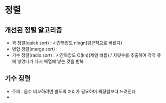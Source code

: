 # 정렬
## 개선된 정렬 알고리즘
 + 퀵 정렬(quick sort) : 시간복잡도 nlogn(평균적으로 빠르다)  
 + 병합 정렬(merge sort) : 
 + 기수 정렬(radix sort) : 시간복잡도 O(kn)(제일 빠름) / 자릿수를 추출하여 각각 큐에 넣었다가 다시 배열에 넣는 것을 반복 

## 기수 정렬
+ 주의 : 음수 비교하려면 별도의 처리가 필요하며 퀵정렬보다 느려진다
+ 